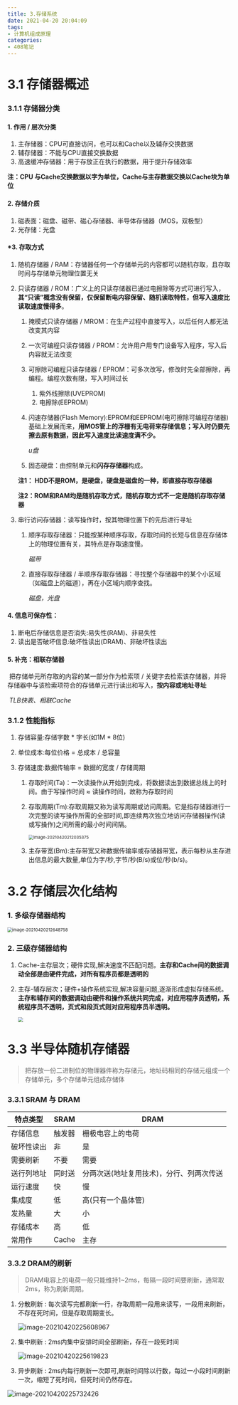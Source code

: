 ```yaml
---
title: 3.存储系统
date: 2021-04-20 20:04:09
tags:
- 计算机组成原理
categories:
- 408笔记
---
```


# 3.1 存储器概述

### 3.1.1 存储器分类

#### 1. 作用 / 层次分类

1. 主存储器：CPU可直接访问，也可以和Cache以及辅存交换数据
2. 辅存储器：不能与CPU直接交换数据
3. 高速缓冲存储器：用于存放正在执行的数据，用于提升存储效率

**注：CPU 与Cache交换数据以字为单位，Cache与主存数据交换以Cache块为单位**

#### 2. 存储介质

1. 磁表面：磁盘、磁带、磁心存储器、半导体存储器（MOS，双极型）
2. 光存储：光盘

#### *3. 存取方式

1. 随机存储器 / RAM：存储器任何一个存储单元的内容都可以随机存取，且存取时间与存储单元物理位置无关

2. 只读存储器 / ROM：广义上的只读存储器已通过电擦除等方式可进行写入，**其“只读”概念没有保留，仅保留断电内容保留、随机读取特性，但写入速度比读取速度慢得多**。

	1. 掩模式只读存储器 / MROM：在生产过程中直接写入，以后任何人都无法改变其内容

	2. 一次可编程只读存储器 / PROM：允许用户用专门设备写入程序，写入后内容就无法改变

	3. 可擦除可编程只读存储器 / EPROM：可多次改写，修改时先全部擦除，再编程。编程次数有限，写入时间过长

		1. 紫外线擦除(UVEPROM)
		2. 电擦除(EEPROM)

	4. 闪速存储器(Flash Memory):EPROM和EEPROM(电可擦除可编程存储器)基础上发展而来，**用MOS管上的浮栅有无电荷来存储信息；写入时仍要先擦去原有数据，因此写入速度比读速度满不少。**

		*u盘*

	5. 固态硬盘：由控制单元和**闪存存储器**构成。

	**注1： HDD不是ROM，是硬盘，硬盘是磁盘的一种，即直接存取存储器**

	**注2：ROM和RAM均是随机存取方式，随机存取方式不一定是随机存取存储器**

3. 串行访问存储器：读写操作时，按其物理位置下的先后进行寻址

	1. 顺序存取存储器：只能按某种顺序存取，存取时间的长短与信息在存储体上的物理位置有关，其特点是存取速度慢。

		*磁带*

	2. 直接存取存储器 / 半顺序存取存储器：寻找整个存储器中的某个小区域（如磁盘上的磁道），再在小区域内顺序查找。

		*磁盘，光盘*

#### 4. 信息可保存性：

1. 断电后存储信息是否消失:易失性(RAM)、非易失性
2. 读出是否破坏信息:破坏性读出(DRAM)、非破坏性读出

#### 5. 补充：相联存储器

​	把存储单元所存取的内容的某一部分作为检索项 / 关键字去检索该存储器，并将存储器中与该检索项符合的存储单元进行读出和写入，**按内容或地址寻址**

​	*TLB快表、相联Cache*

### 3.1.2 性能指标

1. 存储容量:存储字数 * 字长(如1M * 8位)

2. 单位成本:每位价格 = 总成本 / 总容量

3. 存储速度:数据传输率 = 数据的宽度 / 存储周期

	1. 存取时间(Ta)：一次读操作从开始到完成，将数据读出到数据总线上的时间。由于写操作时间 ≈ 读操作时间，故称为存取时间

	2. 存取周期(Tm):存取周期又称为读写周期或访问周期。它是指存储器进行一次完整的读写操作所需的全部时间,即连续两次独立地访问存储器操作(读或写操作)之间所需的最小时间间隔。

		<img src="http://cdn.zhouxug.cn/20210420212035.png" alt="image-20210420212035375" style="zoom:67%;" />

	3. 主存带宽(Bm):主存带宽又称数据传输率或存储器带宽，表示每秒从主存进出信息的最大数量,单位为字/秒,字节/秒(B/s)或位/秒(b/s)。

# 3.2 存储层次化结构
### 1. 多级存储器结构

<img src="http://cdn.zhouxug.cn/20210420212648.png" alt="image-20210420212648758" style="zoom:67%;" />

### 2. 三级存储器结构

1. Cache-主存层次；硬件实现,解决速度不匹配问题。**主存和Cache间的数据调动全部是由硬件完成，对所有程序员都是透明的**

2. 主存-辅存层次；硬件+操作系统实现,解决容量问题,逐渐形成虚拟存储系统。**主存和辅存间的数据调动由硬件和操作系统共同完成，对应用程序员透明，系统程序员不透明，页式和段页式则对应用程序员半透明。**

	<img src="http://cdn.zhouxug.cn/20210420213308.png" style="zoom:67%;" />

# 3.3 半导体随机存储器

> ​	把存放一份二进制位的物理器件称为存储元，地址码相同的存储元组成一个存储单元，多个存储单元组成存储体

### 3.3.1 SRAM 与 DRAM

| 特点类型   | SRAM   | DRAM                                     |
| ---------- | ------ | ---------------------------------------- |
| 存储信息   | 触发器 | 栅极电容上的电荷                         |
| 破坏性读出 | 非     | 是                                       |
| 需要刷新   | 不要   | 需要                                     |
| 送行列地址 | 同时送 | 分两次送(地址复用技术)，分行、列两次传送 |
| 运行速度   | 快     | 慢                                       |
| 集成度     | 低     | 高(只有一个晶体管)                       |
| 发热量     | 大     | 小                                       |
| 存储成本   | 高     | 低                                       |
| 常用作     | Cache  | 主存                                     |

### 3.3.2 DRAM的刷新

> DRAM电容上的电荷一般只能维持1~2ms，每隔一段时间要刷新，通常取2ms，称为刷新周期。

1. 分散刷新 : 每次读写完都刷新一行，存取周期一段用来读写，一段用来刷新，不存在死时间，但是存取周期变长。

	![image-20210420225608967](http://cdn.zhouxug.cn/20210420225609.png)

2. 集中刷新  : 2ms内集中安排时间全部刷新，存在一段死时间

	![image-20210420225619823](http://cdn.zhouxug.cn/20210420225619.png)

3. 异步刷新 : 2ms内每行刷新一次即可,刷新时间除以行数，每过一小段时间刷新一次，缩短了死时间，但死时间仍然存在。

![image-20210420225732426](http://cdn.zhouxug.cn/20210420225732.png)

































